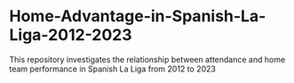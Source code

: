 # Home-Advantage-in-Spanish-La-Liga-2012-2023
This repository investigates the relationship between attendance and home team performance in Spanish La Liga from 2012 to 2023
